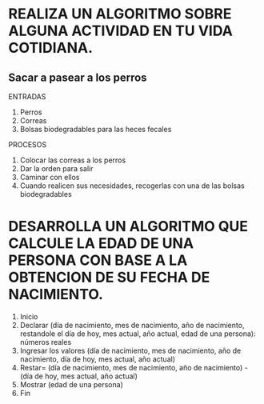 # REALIZA UN ALGORITMO SOBRE ALGUNA ACTIVIDAD EN TU VIDA COTIDIANA.

## Sacar a pasear a los perros
ENTRADAS
1. Perros
2. Correas
3. Bolsas biodegradables para las heces fecales

PROCESOS
1. Colocar las correas a los perros
2. Dar la orden para salir
3. Caminar con ellos
4. Cuando realicen sus necesidades, recogerlas con una de las bolsas biodegradables

# DESARROLLA UN ALGORITMO QUE CALCULE LA EDAD DE UNA PERSONA CON BASE A LA OBTENCION DE SU FECHA DE NACIMIENTO.

1. Inicio
2. Declarar (día de nacimiento, mes de nacimiento, año de nacimiento, restandole el día de hoy, mes actual, año actual, edad de una persona): números reales
3. Ingresar los valores (día de nacimiento, mes de nacimiento, año de nacimiento, día de hoy, mes actual, año actual)
4. Restar= (día de nacimiento, mes de nacimiento, año de nacimiento) - (día de hoy, mes actual, año actual)
5. Mostrar (edad de una persona)
6. Fin
